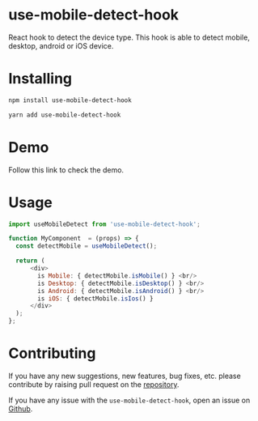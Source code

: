 # use-mobile-detect-hook

React hook to detect the device type. This hook is able to detect mobile, desktop, android or iOS device.

# Installing

```bash
npm install use-mobile-detect-hook
```

```bash
yarn add use-mobile-detect-hook
```

# Demo

Follow this link to check the demo.

# Usage

```javascript
import useMobileDetect from 'use-mobile-detect-hook';

function MyComponent  = (props) => {
  const detectMobile = useMobileDetect();

  return (
      <div>
        is Mobile: { detectMobile.isMobile() } <br/>
        is Desktop: { detectMobile.isDesktop() } <br/>
        is Android: { detectMobile.isAndroid() } <br/>
        is iOS: { detectMobile.isIos() }
      </div>
  );
};
```

# Contributing

If you have any new suggestions, new features, bug fixes, etc. please contribute by raising pull request on the [repository](https://github.com/haldarmahesh/use-mobile-detect-hook).

If you have any issue with the `use-mobile-detect-hook`, open an issue on [Github](https://github.com/haldarmahesh/use-mobile-detect-hook).
